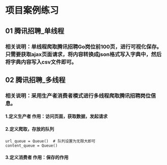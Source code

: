 # 项目案例练习
## 01 腾讯招聘_单线程
### 相关说明：单线程爬取腾讯招聘Go岗位前100页，进行可视化保存。只需要获取ajax页面请求，将内容转换成json格式写入字典中，然后将字典内容写入csv文件即可。
## 02 腾讯招聘_多线程
### 相关说明：采用生产者消费者模式进行多线程爬取腾讯招聘岗位信息。
#### 1.定义生产者 作用：访问页面，获取数据，发起请求
#### 2.定义爬取，存放的队列
    url_queue = Queue()  # 队列设置为无限大即可
    content_queue = Queue()
#### 3.定义消费者 作用：保存的作用
